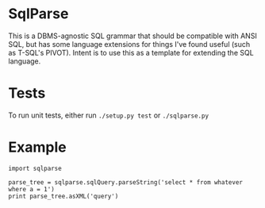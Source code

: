 # SqlParse

This is a DBMS-agnostic SQL grammar that should be compatible with ANSI SQL, but has some language extensions
for things I've found useful (such as T-SQL's PIVOT). Intent is to use this as a template for extending the
SQL language.

# Tests

To run unit tests, either run `./setup.py test` or `./sqlparse.py`

# Example

    import sqlparse

    parse_tree = sqlparse.sqlQuery.parseString('select * from whatever where a = 1')
    print parse_tree.asXML('query')
